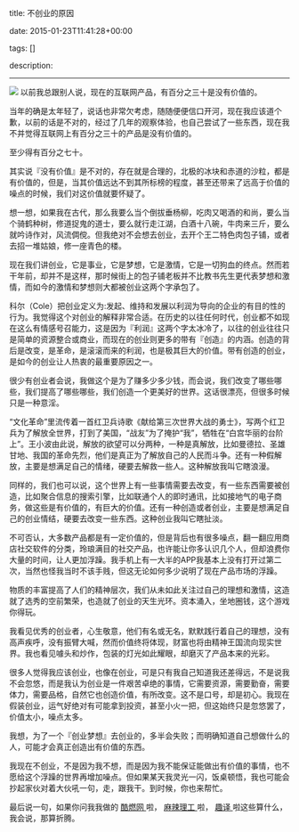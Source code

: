 title: 不创业的原因

date: 2015-01-23T11:41:28+00:00

tags: []

description: 

---
![](http://susefood.u.qiniudn.com/chuangye.jpg) 以前我总跟别人说，现在的互联网产品，有百分之三十是没有价值的。 

当年的确是太年轻了，说话也非常欠考虑，随随便便信口开河，现在我应该道个歉，以前的话是不对的，经过了几年的观察体验，也自己尝试了一些东西，现在我不并觉得互联网上有百分之三十的产品是没有价值的。 

至少得有百分之七十。 

其实说『没有价值』是不对的，存在就是合理的，北极的冰块和赤道的沙粒，都是有价值的，但是，当其价值远达不到其所标榜的程度，甚至还带来了远高于价值的噪点的时候，我们对这价值就要怀疑了。 

想一想，如果我在古代，那么我要么当个倒拔垂杨柳，吃肉又喝酒的和尚，要么当个骑鹤种树，修道捉鬼的道士，要么就行走江湖，白酒十八碗，牛肉来三斤，要么就吟诗作对，风流倜傥。但我绝对不会想去创业，去开个王二特色肉包子铺，或者去招一堆姑娘，修一座青色的楼。 

现在我们讲创业，它是事业，它是梦想，它是激情，它是一切狗血的终点。然而若干年前，却并不是这样，那时候街上的包子铺老板并不比教书先生更代表梦想和激情，而如今的激情和梦想则大都被创业这两个字承包了。 

科尔（Cole）把创业定义为:发起、维持和发展以利润为导向的企业的有目的性的行为。我觉得这个对创业的解释非常合适。在历史的以往任何时代，创业都不如现在这么有情感号召能力，这是因为『利润』这两个字太冰冷了，以往的创业往往只是简单的资源整合或商业，而现在的创业则更多的带有『创造』的内涵。创造的背后是改变，是革命，是滚滚而来的利润，也是极其巨大的价值。带有创造的创业，是如今的创业让人热衷的最重要原因之一。 

很少有创业者会说，我做这个是为了赚多少多少钱，而会说，我们改变了哪些哪些，我们提高了哪些哪些，我们创造一个更美好的世界。这话很漂亮，但很多时候只是一种意淫。 

“文化革命”里流传着一首红卫兵诗歌《献给第三次世界大战的勇士》，写两个红卫兵为了解放全世界，打到了美国，“战友”为了掩护“我”，牺牲在“白宫华丽的台阶上”。王小波由此说，解放的欲望可以分两种，一种是真解放，比如曼德拉、圣雄甘地、我国的革命先烈，他们是真正为了解放自己的人民而斗争。还有一种假解放，主要是想满足自己的情绪，硬要去解救一些人。这种解放我叫它瞎浪漫。 

同样的，我们也可以说，这个世界上有一些事情需要去改变，有一些东西需要被创造，比如聚合信息的搜索引擎，比如联通个人的即时通讯，比如接地气的电子商务，做这些是有价值的，有巨大的价值。还有一种创造或者创业，主要是想满足自己的创业情结，硬要去改变一些东西。这种创业我叫它瞎扯淡。 

不可否认，大多数产品都是有一定价值的，但是背后也有很多噪点，翻一翻应用商店社交软件的分类，玲琅满目的社交产品，也许能让你多认识几个人，但却浪费你大量的时间，让人更加浮躁。我手机上有一大半的APP我基本上没有打开过第二次，当然也怪我当时不该手贱，但这无论如何多少说明了现在产品市场的浮躁。 

物质的丰富提高了人们的精神层次，我们从未如此关注过自己的理想和激情，这造就了选秀的空前繁荣，也造就了创业的天生光环。资本涌入，坐地圈钱，这个游戏你得玩。 

我看见优秀的创业者，心生敬意，他们有名或无名，默默践行着自己的理想，没有高声疾呼，没有振臂大喊，然而价值终将体现，财富也将由精神王国流向现实世界。我也看见噱头和炒作，包装的灯光如此耀眼，却磨灭了产品本来的光彩。 

很多人觉得我应该创业，也像在创业，可是只有我自己知道我还差得远，不是说我不会忽悠，而是我认为创业是一件艰苦卓绝的事情，它需要资源，需要勤奋，需要体力，需要品格，自然它也创造价值，有所改变。这不是口号，却是初心。我现在假装创业，运气好绝对有可能拿到投资，甚至小火一把，但这始终只是忽悠罢了，价值太小，噪点太多。 

我想，为了一个『创业梦想』去创业的，多半会失败；而明确知道自己想做什么的人，可能才会真正创造出有价值的东西。 

我现在不创业，不是因为我不想，而是因为我不能保证能做出有价值的事情，也不愿给这个浮躁的世界再增加噪点。但如果某天我灵光一闪，饭桌顿悟，我也可能会抄起家伙对着大伙吼一句，走，跟我干。到时候，你也来帮忙。 

最后说一句，如果你问我我做的 [ 酷燃网 ](http://www.coolirand.com/) 啦， [ 麻辣理工 ](http://imsuse.de/) 啦， [ 趣译 ](http://quyi.sinaapp.com/) 啦这些算什么，我会说，那算折腾。 
